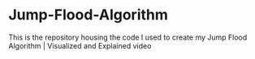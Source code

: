# Jump-Flood-Algorithm
This is the repository housing the code I used to create my Jump Flood Algorithm | Visualized and Explained video
